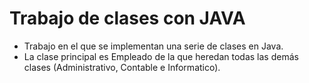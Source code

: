 # Trabajo de clases con JAVA
- Trabajo en el que se implementan una serie de clases en Java.
- La clase principal es Empleado de la que heredan todas las demás clases (Administrativo, Contable e Informatico).